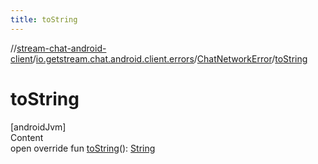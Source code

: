 ```yaml
---
title: toString
---
```

//[stream-chat-android-client](../../../index.md)/[io.getstream.chat.android.client.errors](../index.md)/[ChatNetworkError](index.md)/[toString](toString.md)



# toString  
[androidJvm]  
Content  
open override fun [toString](toString.md)(): [String](https://kotlinlang.org/api/latest/jvm/stdlib/kotlin/-string/index.html)  



